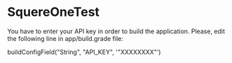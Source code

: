 # SquereOneTest

You have to enter your API key in order to build the application. Please, edit the following line in app/build.grade file:

buildConfigField("String", "API_KEY", '"XXXXXXXX"')
